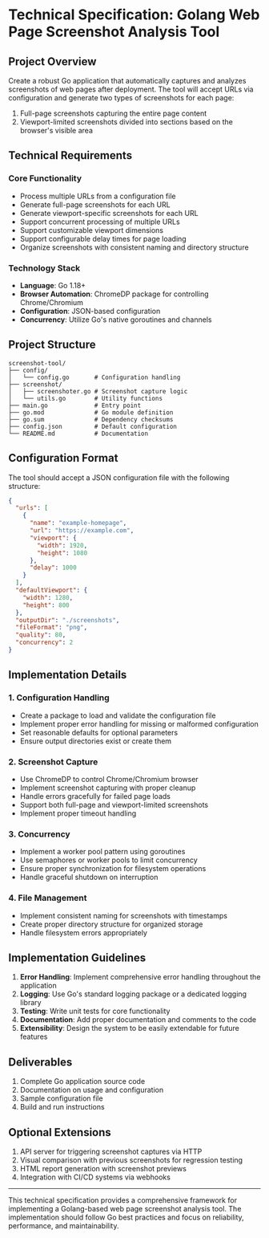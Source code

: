 # Technical Specification: Golang Web Page Screenshot Analysis Tool

## Project Overview

Create a robust Go application that automatically captures and analyzes screenshots of web pages after deployment. The tool will accept URLs via configuration and generate two types of screenshots for each page:

1. Full-page screenshots capturing the entire page content
2. Viewport-limited screenshots divided into sections based on the browser's visible area

## Technical Requirements

### Core Functionality

- Process multiple URLs from a configuration file
- Generate full-page screenshots for each URL
- Generate viewport-specific screenshots for each URL
- Support concurrent processing of multiple URLs
- Support customizable viewport dimensions
- Support configurable delay times for page loading
- Organize screenshots with consistent naming and directory structure

### Technology Stack

- **Language**: Go 1.18+
- **Browser Automation**: ChromeDP package for controlling Chrome/Chromium
- **Configuration**: JSON-based configuration
- **Concurrency**: Utilize Go's native goroutines and channels

## Project Structure

```
screenshot-tool/
├── config/
│   └── config.go       # Configuration handling
├── screenshot/
│   ├── screenshoter.go # Screenshot capture logic
│   └── utils.go        # Utility functions
├── main.go             # Entry point
├── go.mod              # Go module definition
├── go.sum              # Dependency checksums
├── config.json         # Default configuration
└── README.md           # Documentation
```

## Configuration Format

The tool should accept a JSON configuration file with the following structure:

```json
{
  "urls": [
    {
      "name": "example-homepage",
      "url": "https://example.com",
      "viewport": {
        "width": 1920,
        "height": 1080
      },
      "delay": 1000
    }
  ],
  "defaultViewport": {
    "width": 1280,
    "height": 800
  },
  "outputDir": "./screenshots",
  "fileFormat": "png",
  "quality": 80,
  "concurrency": 2
}
```

## Implementation Details

### 1. Configuration Handling

- Create a package to load and validate the configuration file
- Implement proper error handling for missing or malformed configuration
- Set reasonable defaults for optional parameters
- Ensure output directories exist or create them

### 2. Screenshot Capture

- Use ChromeDP to control Chrome/Chromium browser
- Implement screenshot capturing with proper cleanup
- Handle errors gracefully for failed page loads
- Support both full-page and viewport-limited screenshots
- Implement proper timeout handling

### 3. Concurrency

- Implement a worker pool pattern using goroutines
- Use semaphores or worker pools to limit concurrency
- Ensure proper synchronization for filesystem operations
- Handle graceful shutdown on interruption

### 4. File Management

- Implement consistent naming for screenshots with timestamps
- Create proper directory structure for organized storage
- Handle filesystem errors appropriately

## Implementation Guidelines

1. **Error Handling**: Implement comprehensive error handling throughout the application
2. **Logging**: Use Go's standard logging package or a dedicated logging library
3. **Testing**: Write unit tests for core functionality
4. **Documentation**: Add proper documentation and comments to the code
5. **Extensibility**: Design the system to be easily extendable for future features

## Deliverables

1. Complete Go application source code
2. Documentation on usage and configuration
3. Sample configuration file
4. Build and run instructions

## Optional Extensions

1. API server for triggering screenshot captures via HTTP
2. Visual comparison with previous screenshots for regression testing
3. HTML report generation with screenshot previews
4. Integration with CI/CD systems via webhooks

---

This technical specification provides a comprehensive framework for implementing a Golang-based web page screenshot analysis tool. The implementation should follow Go best practices and focus on reliability, performance, and maintainability.
